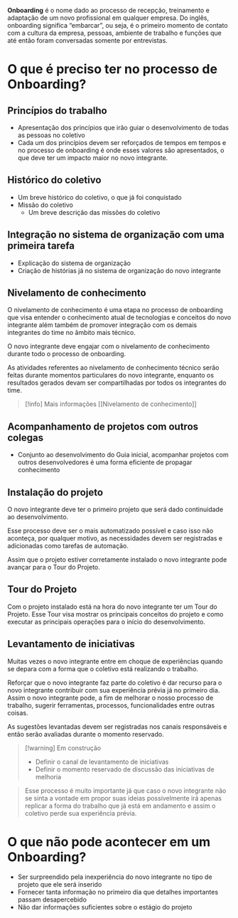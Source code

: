 **Onboarding** é o nome dado ao processo de recepção, treinamento e adaptação de um novo profissional em qualquer empresa. Do inglês, onboarding significa “embarcar”, ou seja, é o primeiro momento de contato com a cultura da empresa, pessoas, ambiente de trabalho e funções que até então foram conversadas somente por entrevistas.

# O que é preciso ter no processo de Onboarding?

## Princípios do trabalho

- Apresentação dos princípios que irão guiar o desenvolvimento de todas as pessoas no coletivo
- Cada um dos princípios devem ser reforçados de tempos em tempos e no processo de onboarding é onde esses valores são apresentados, o que deve ter um impacto maior no novo integrante.

## Histórico do coletivo

- Um breve histórico do coletivo, o que já foi conquistado
- Missão do coletivo
    - Um breve descrição das missões do coletivo

## Integração no sistema de organização com uma primeira tarefa

- Explicação do sistema de organização
- Criação de histórias já no sistema de organização do novo integrante

## Nivelamento de conhecimento

O nivelamento de conhecimento é uma etapa no processo de onboarding que visa entender o conhecimento atual de tecnologias e conceitos do novo integrante além também de promover integração com os demais integrantes do time no âmbito mais técnico.

O novo integrante deve engajar com o nivelamento de conhecimento durante todo o processo de onboarding. 

As atividades referentes ao nivelamento de conhecimento técnico serão feitas durante momentos particulares do novo integrante, enquanto os resultados gerados devam ser compartilhadas por todos os integrantes do time.

> [!info] Mais informações
[[Nivelamento de conhecimento]]

## Acompanhamento de projetos com outros colegas

- Conjunto ao desenvolvimento do Guia inicial, acompanhar projetos com outros desenvolvedores é uma forma eficiente de propagar conhecimento

## Instalação do projeto

O novo integrante deve ter o primeiro projeto que será dado continuidade ao desenvolvimento.

Esse processo deve ser o mais automatizado possível e caso isso não aconteça, por qualquer motivo, as necessidades devem ser registradas e adicionadas como tarefas de automação.

Assim que o projeto estiver corretamente instalado o novo integrante pode avançar para o Tour do Projeto.

## Tour do Projeto

Com o projeto instalado está na hora do novo integrante ter um Tour do Projeto. Esse Tour visa mostrar os principais conceitos do projeto e como executar as principais operações para o início do desenvolvimento.

## Levantamento de iniciativas

Muitas vezes o novo integrante entre em choque de experiências quando se depara com a forma que o coletivo está realizando o trabalho. 

Reforçar que o novo integrante faz parte do coletivo é dar recurso para o novo integrante contribuir com sua experiência prévia já no primeiro dia. Assim o novo integrante pode, a fim de melhorar o nosso processo de trabalho, sugerir ferramentas, processos, funcionalidades entre outras coisas.

As sugestões levantadas devem ser registradas nos canais responsáveis e então serão avaliadas durante o momento reservado.

> [!warning] Em construção
> - Definir o canal de levantamento de iniciativas
> - Definir o momento reservado de discussão das iniciativas de melhoria 

> Esse processo é muito importante já que caso o novo integrante não se sinta a vontade em propor suas ideias possivelmente irá apenas replicar a forma do trabalho que já está em andamento e assim o coletivo perde sua experiência prévia.

# O que não pode acontecer em um Onboarding?

- Ser surpreendido pela inexperiência do novo integrante no tipo de projeto que ele será inserido
- Fornecer tanta informação no primeiro dia que detalhes importantes passam desapercebido
- Não dar informações suficientes sobre o estágio do projeto
